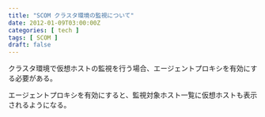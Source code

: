 ```yaml
---
title: "SCOM クラスタ環境の監視について"
date: 2012-01-09T03:00:00Z
categories: [ tech ]
tags: [ SCOM ]
draft: false
---
```


クラスタ環境で仮想ホストの監視を行う場合、エージェントプロキシを有効にする必要がある。

エージェントプロキシを有効にすると、監視対象ホスト一覧に仮想ホストも表示されるようになる。
